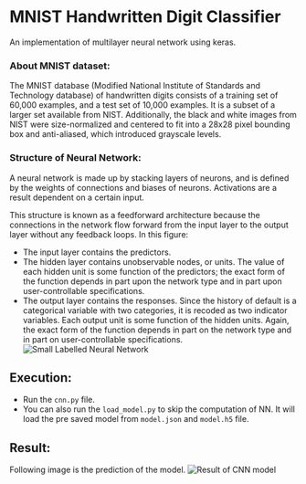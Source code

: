 MNIST Handwritten Digit Classifier
==================================

An implementation of multilayer neural network using keras.

### About MNIST dataset:
The MNIST database (Modified National Institute of Standards and Technology database) of handwritten digits consists of a training set of 60,000 examples, and a test set of 10,000 examples. It is a subset of a larger set available from NIST. Additionally, the black and white images from NIST were size-normalized and centered to fit into a 28x28 pixel bounding box and anti-aliased, which introduced grayscale levels.


### Structure of Neural Network:
A neural network is made up by stacking layers of neurons, and is defined by the weights 
of connections and biases of neurons. Activations are a result dependent on a certain input.

This structure is known as a feedforward architecture because the connections in the network flow forward from the input layer to the output layer without any feedback loops. In this figure:

* The input layer contains the predictors.
* The hidden layer contains unobservable nodes, or units. The value of each hidden unit is some function of the predictors; the exact form of the function depends in part upon the network type and in part upon user-controllable specifications.
* The output layer contains the responses. Since the history of default is a categorical variable with two categories, it is recoded as two indicator variables. Each output unit is some function of the hidden units. Again, the exact form of the function depends in part on the network type and in part on user-controllable specifications.
![Small Labelled Neural Network](http://i.imgur.com/HdfentB.png)

## Execution:

* Run the `cnn.py` file.
* You can also run the `load_model.py` to skip the computation of NN. It will load the pre saved model from `model.json` and `model.h5` file.

## Result:
Following image is the prediction of the model.
![Result of CNN model](https://github.com/aakashjhawar/Handwritten-Digit-Recognition/blob/master/result.png)
